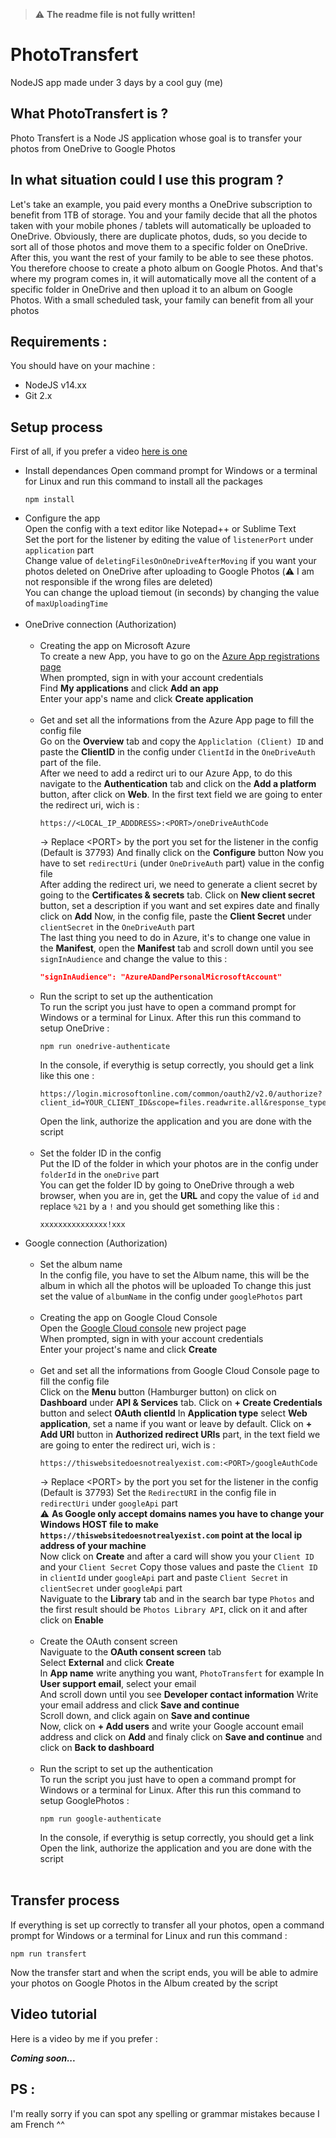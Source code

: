 > :warning: **The readme file is not fully written!**

# PhotoTransfert
NodeJS app made under 3 days by a cool guy (me) 

What PhotoTransfert is ?
-------------------
Photo Transfert is a Node JS application whose goal is to transfer your photos from OneDrive to Google Photos

In what situation could I use this program ?
-------------------
Let's take an example, you paid every months a OneDrive subscription to benefit from 1TB of storage. You and your family decide that all the photos taken with your mobile phones / tablets will automatically be uploaded to OneDrive. Obviously, there are duplicate photos, duds, so you decide to sort all of those photos and move them to a specific folder on OneDrive. After this, you want the rest of your family to be able to see these photos. You therefore choose to create a photo album on Google Photos. And that's where my program comes in, it will automatically move all the content of a specific folder in OneDrive and then upload it to an album on Google Photos. With a small scheduled task, your family can benefit from all your photos

Requirements :
------------------
You should have on your machine :
* NodeJS v14.xx
* Git 2.x

Setup process
------------------

First of all, if you prefer a video [here is one](#video-tutorial)
* Install dependances
  Open command prompt for Windows or a terminal for Linux and run this command to install all the packages
  ```
  npm install
  ```
* Configure the app<br>
      Open the config with a text editor like Notepad++ or Sublime Text<br>
      Set the port for the listener by editing the value of `listenerPort` under `application` part<br>
      Change value of `deletingFilesOnOneDriveAfterMoving` if you want your photos deleted on OneDrive after uploading to Google Photos (:warning: I am not responsible if the wrong files are deleted)<br>
      You can change the upload tiemout (in seconds) by changing the value of `maxUploadingTime`<br><br>
* OneDrive connection (Authorization)<br><br>
  * Creating the app on Microsoft Azure<br>
      To create a new App, you have to go on the [Azure App registrations page](https://portal.azure.com/#blade/Microsoft_AAD_RegisteredApps/ApplicationsListBlade)<br>
      When prompted, sign in with your account credentials<br>
      Find **My applications** and click **Add an app**<br>
      Enter your app's name and click **Create application**<br><br>
  * Get and set all the informations from the Azure App page to fill the config file<br>
      Go on the **Overview** tab and copy the `Appliclation (Client) ID` and paste the **ClientID** in the config under `ClientId` in the `OneDriveAuth` part of the file.<br>
      After we need to add a redirct uri to our Azure App, to do this navigate to the **Authentication** tab and click on the **Add a platform** button, after click on **Web**. In the first text field we are going to enter the redirect uri, wich is : 
      ```
      https://<LOCAL_IP_ADDDRESS>:<PORT>/oneDriveAuthCode
      ```
      -> Replace \<PORT> by the port you set for the listener in the config (Default is 37793)
      And finally click on the **Configure** button
      Now you have to set `redirectUri` (under `OneDriveAuth` part) value in the config file<br>
      After adding the redirect uri, we need to generate a client secret by going to the **Certificates & secrets** tab. Click on **New client secret** button, set a description if you want and set expires date and finally click on **Add**
      Now, in the config file, paste the **Client Secret** under `clientSecret` in the `OneDriveAuth` part<br>
      The last thing you need to do in Azure, it's to change one value in the **Manifest**, open the **Manifest** tab and scroll down until you see `signInAudience` and change the value to this :
      ```json
      "signInAudience": "AzureADandPersonalMicrosoftAccount"
      ```
  * Run the script to set up the authentication<br>
      To run the script you just have to open a command prompt for Windows or a terminal for Linux. After this run this command to setup OneDrive :
      ```
      npm run onedrive-authenticate
      ```
      In the console, if everythig is setup correctly, you should get a link like this one :
      ```
      https://login.microsoftonline.com/common/oauth2/v2.0/authorize?client_id=YOUR_CLIENT_ID&scope=files.readwrite.all&response_type=code&redirect_uri=https://localhost:37793/oneDriveAuthCode
      ```
      Open the link, authorize the application and you are done with the script<br><br>
  * Set the folder ID in the config<br>
      Put the ID of the folder in which your photos are in the config under `folderId` in the `oneDrive` part<br>
      You can get the folder ID by going to OneDrive through a web browser, when you are in, get the **URL** and copy the value of `id` and replace `%21` by a `!` and you should get something like this :
      ```
      xxxxxxxxxxxxxxx!xxx
      ```
* Google connection (Authorization)<br><br>
  * Set the album name<br>
    In the config file, you have to set the Album name, this will be the album in which all the photos will be uploaded
    To change this just set the value of `albumName` in the config under `googlePhotos` part<br><br>
  * Creating the app on Google Cloud Console<br>
    Open the [Google Cloud console](https://console.cloud.google.com/projectcreate) new project page<br>
    When prompted, sign in with your account credentials<br>
    Enter your project's name and click **Create**<br><br>
  * Get and set all the informations from Google Cloud Console page to fill the config file<br>
    Click on the **Menu** button (Hamburger button) on click on **Dashboard** under **API & Services** tab. Click on **+ Create Credentials** button and select **OAuth clientId**
    In **Application type** select **Web application**, set a name if you want or leave by default. Click on **+ Add URI** button in **Authorized redirect URIs** part, in the text field we are going to enter the redirect uri, wich is :
    ```
    https://thiswebsitedoesnotrealyexist.com:<PORT>/googleAuthCode
    ```
    -> Replace \<PORT> by the port you set for the listener in the config (Default is 37793)
    Set the `RedirectURI` in the config file in `redirectUri` under `googleApi` part<br>
    :warning: **As Google only accept domains names you have to change your Windows HOST file to make `https://thiswebsitedoesnotrealyexist.com` point at the local ip address of your machine**<br>
    Now click on **Create** and after a card will show you your `Client ID` and your `Client Secret`
    Copy those values and paste the `Client ID` in `clientId` under `googleApi` part and paste `Client Secret` in `clientSecret` under `googleApi` part<br>
    Naviguate to the **Library** tab and in the search bar type `Photos` and the first result should be `Photos Library API`, click on it and after click on **Enable**<br><br>
  * Create the OAuth consent screen<br>
    Naviguate to the **OAuth consent screen** tab<br>
    Select **External** and click **Create**<br>
    In **App name** write anything you want, `PhotoTransfert` for example
    In **User support email**, select your email<br>
    And scroll down until you see **Developer contact information**
    Write your email address and click **Save and continue**<br>
    Scroll down, and click again on **Save and continue**<br>
    Now, click on **+ Add users** and write your Google account email address and click on **Add** and finaly click on **Save and continue** and click on **Back to dashboard**<br><br>
  * Run the script to set up the authentication<br>
    To run the script you just have to open a command prompt for Windows or a terminal for Linux. After this run this command to setup GooglePhotos :
    ```
    npm run google-authenticate
    ```
    In the console, if everythig is setup correctly, you should get a link
    Open the link, authorize the application and you are done with the script<br><br>

Transfer process
------------------
If everything is set up correctly to transfer all your photos, open a command prompt for Windows or a terminal for Linux and run this command :
```
npm run transfert
```
Now the transfer start and when the script ends, you will be able to admire your photos on Google Photos in the Album created by the script

Video tutorial
------------------
Here is a video by me if you prefer :

***Coming soon...***

PS :
------------------
I'm really sorry if you can spot any spelling or grammar mistakes because I am French ^^
